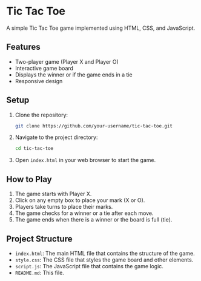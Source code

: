 # Tic Tac Toe

A simple Tic Tac Toe game implemented using HTML, CSS, and JavaScript.

## Features

- Two-player game (Player X and Player O)
- Interactive game board
- Displays the winner or if the game ends in a tie
- Responsive design

## Setup

1. Clone the repository:
   ```bash
   git clone https://github.com/your-username/tic-tac-toe.git
   ```

2. Navigate to the project directory:
   ```bash
   cd tic-tac-toe
   ```

3. Open `index.html` in your web browser to start the game.

## How to Play

1. The game starts with Player X.
2. Click on any empty box to place your mark (X or O).
3. Players take turns to place their marks.
4. The game checks for a winner or a tie after each move.
5. The game ends when there is a winner or the board is full (tie).

## Project Structure

- `index.html`: The main HTML file that contains the structure of the game.
- `style.css`: The CSS file that styles the game board and other elements.
- `script.js`: The JavaScript file that contains the game logic.
- `README.md`: This file.
